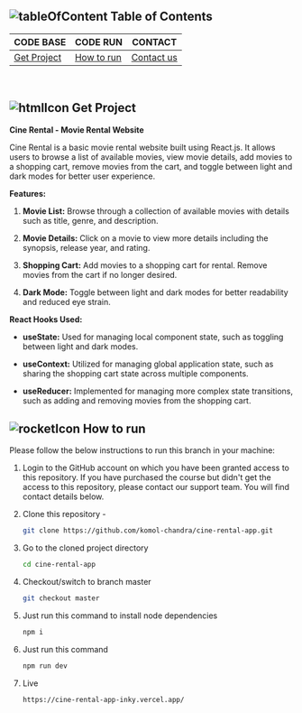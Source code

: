 [//]: # ([![Youtube][youtube-shield]][youtube-url])

[//]: # ([![Facebook][facebook-shield]][facebook-group-url])

[//]: # (<!-- PROJECT LOGO -->)

[//]: # (<br />)

[//]: # ( <p align="center">)

[//]: # (    <img src="https://avatars.githubusercontent.com/u/73503432?v=4" alt="Logo" width="80" height="80" />)

[//]: # (    <h3 align="center "><a href="https://learnwithsumit.com/rnext/courses/rnext/project-tutorial-cinerental-your-one-stop-react-app-for-movie-magic-and-rentals" target="_blank" >REACTIVE ACCELERATOR - MODULE 3 - LESSON 21</a></h3>)

[//]: # (</p>)

<!-- TABLE OF CONTENTS -->

## ![tableOfContent][tableofcontent-shield] Table of Contents

| CODE BASE                    | CODE RUN                   | CONTACT                    |
| ---------------------------- | -------------------------- | -------------------------- |
| [Get Project](#-get-project) | [How to run](#-how-to-run) | [Contact us](#-contact-us) |

<br>

<!-- GET HTML TEMPLATE -->

## ![htmlIcon][htmlicon-shield] Get Project

**Cine Rental - Movie Rental Website**

Cine Rental is a basic movie rental website built using React.js. It allows users to browse a list of available movies, view movie details, add movies to a shopping cart, remove movies from the cart, and toggle between light and dark modes for better user experience.

**Features:**

1. **Movie List:** Browse through a collection of available movies with details such as title, genre, and description.

2. **Movie Details:** Click on a movie to view more details including the synopsis, release year, and rating.

3. **Shopping Cart:** Add movies to a shopping cart for rental. Remove movies from the cart if no longer desired.

4. **Dark Mode:** Toggle between light and dark modes for better readability and reduced eye strain.

**React Hooks Used:**

- **useState:** Used for managing local component state, such as toggling between light and dark modes.

- **useContext:** Utilized for managing global application state, such as sharing the shopping cart state across multiple components.

- **useReducer:** Implemented for managing more complex state transitions, such as adding and removing movies from the shopping cart.
<!-- HOW TO RUN -->

## ![rocketIcon][rocketicon-shield] How to run

Please follow the below instructions to run this branch in your machine:

1. Login to the GitHub account on which you have been granted access to this repository. If you have purchased the course but didn't get the access to this repository, please contact our support team. You will find contact details below.

2. Clone this repository -
   ```sh
   git clone https://github.com/komol-chandra/cine-rental-app.git
   ```
3. Go to the cloned project directory
   ```sh
   cd cine-rental-app
   ```
4. Checkout/switch to branch master
   ```sh
   git checkout master
   ```
5. Just run this command to install node dependencies
   ```sh
   npm i
   ```
6. Just run this command
   ```sh
   npm run dev
   ```
7. Live
   ```sh
   https://cine-rental-app-inky.vercel.app/
   ```
<br>

<br/>
<!-- CONTACT  -->

[//]: # ()
[//]: # (## ![contactIcon][contacticon-shield] Contact us)

[//]: # ()
[//]: # ([![Facebook][facebook-shield]][facebook-url])

[//]: # ([![LinkedIn][linkedin-shield]][linkedin-url])

[//]: # ([![Instagram][instagram-shield]][instagram-url])

[//]: # ([![mail][mail-shield]][mail-url])

<!-- MARKDOWN LINKS & IMAGES -->

[youtube-shield]: https://img.shields.io/badge/-Youtube-black.svg?style=flat-square&logo=youtube&color=555&logoColor=white
[youtube-url]: https://youtube.com/LearnwithSumit
[facebook-shield]: https://img.shields.io/badge/-Facebook-black.svg?style=flat-square&logo=facebook&color=555&logoColor=white
[facebook-url]: https://facebook.com/letslearnwithsumit
[facebook-group-url]: https://facebook.com/groups/learnwithsumit
[instagram-shield]: https://img.shields.io/badge/-Instagram-black.svg?style=flat-square&logo=instagram&color=555&logoColor=white
[instagram-url]: https://instagram.com/learnwithsumit
[linkedin-shield]: https://img.shields.io/badge/-LinkedIn-black.svg?style=flat-square&logo=linkedin&colorB=555
[linkedin-url]: https://linkedin.com/company/learnwithsumit
[thumbnail-shield]: https://i.ibb.co/d6hxnvd/Screenshot-50.png
[mail-shield]: https://img.shields.io/badge/%F0%9F%93%A7%20Email-support%40learnwithsumit.com-lightgray
[mail-url]: mailto:support@learnwithsumit.com
[tableofcontent-shield]: https://img.icons8.com/external-flatart-icons-flat-flatarticons/28/undefined/external-direction-business-and-teamwork-flatart-icons-flat-flatarticons.png
[htmlicon-shield]: https://img.icons8.com/external-flaticons-flat-flat-icons/28/undefined/external-html-computer-programming-flaticons-flat-flat-icons.png
[rocketicon-shield]: https://img.icons8.com/?size=24&id=bY5t0noHcfXn&format=png
[contacticon-shield]: https://img.icons8.com/external-flaticons-lineal-color-flat-icons/28/undefined/external-support-communication-media-flaticons-lineal-color-flat-icons.png

